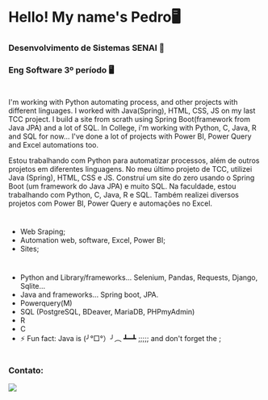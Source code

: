 # Hello! My name's Pedro🖥
### Desenvolvimento de Sistemas SENAI 🥇
### Eng Software 3º período 🖥️
#
I'm working with Python automating process, and other projects with different linguages. 
I worked with Java(Spring), HTML, CSS, JS on my last TCC project. I build a site from scrath using Spring Boot(framework from Java JPA) and a lot of SQL.
In College, i'm working with Python, C, Java, R and SQL for now...
I've done a lot of projects with Power BI, Power Query and Excel automations too.

Estou trabalhando com Python para automatizar processos, além de outros projetos em diferentes linguagens. 
No meu último projeto de TCC, utilizei Java (Spring), HTML, CSS e JS. Construí um site do zero usando o Spring Boot (um framework do Java JPA) e muito SQL.
Na faculdade, estou trabalhando com Python, C, Java, R e SQL. 
Também realizei diversos projetos com Power BI, Power Query e automações no Excel.
#
- Web Sraping;
- Automation web, software, Excel, Power BI;
- Sites;
#
- Python and Library/frameworks... Selenium, Pandas, Requests, Django, Sqlite...
- Java and frameworks... Spring boot, JPA.
- Powerquery(M)
- SQL (PostgreSQL, BDeaver, MariaDB, PHPmyAdmin)
- R
- C
- ⚡ Fun fact: Java is (╯°□°）╯︵ ┻━┻ ;;;;; and don't forget the ;

#
### Contato:
<div> 
  <a href="https://www.linkedin.com/in/pedro-bertoldo-a68812252/" target="_blank"><img src="https://img.shields.io/badge/-LinkedIn-%230077B5?style=for-the-badge&logo=linkedin&logoColor=white" target="_blank"></a> 
</div>
